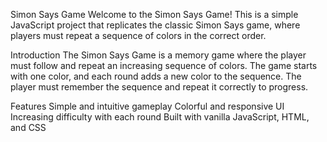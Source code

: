 Simon Says Game
Welcome to the Simon Says Game! This is a simple JavaScript project that replicates the classic Simon Says game, where players must repeat a sequence of colors in the correct order.


Introduction
The Simon Says Game is a memory game where the player must follow and repeat an increasing sequence of colors. The game starts with one color, and each round adds a new color to the sequence. The player must remember the sequence and repeat it correctly to progress.

Features
Simple and intuitive gameplay
Colorful and responsive UI
Increasing difficulty with each round
Built with vanilla JavaScript, HTML, and CSS
